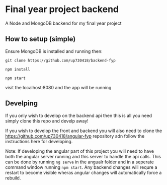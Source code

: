 # Final year project backend

A Node and MongoDB backend for my final year project

## How to setup (simple)

Ensure MongoDB is installed and running then:

`git clone https://github.com/up730418/backend-fyp`

`npm install`

`npm start`

visit the localhost:8080 and the app will be running


## Develping
If you only wish to develop on the backend api then this is all you need simply clone this repo and  develp away!


If you wish to develop the front and backend you will also need to clone the https://github.com/up730418/angular-fyp repository adn follow the instructions here for developing.


Note: If developing the angular part of this project you will need to have both the angular server running and this server to handle the api calls. This can be done by running `ng serve` in the angualr folder and in a seperate command window running `npm start`. Any backend changes will requre a restart to become visible wheras angular changes will automatically force a rebuild. 
